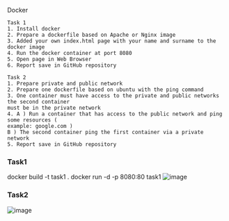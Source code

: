Docker

```
Task 1
1. Install docker
2. Prepare a dockerfile based on Apache or Nginx image
3. Added your own index.html page with your name and surname to the docker image
4. Run the docker container at port 8080
5. Open page in Web Browser
6. Report save in GitHub repository
```
```
Task 2
1. Prepare private and public network
2. Prepare one dockerfile based on ubuntu with the ping command
3. One container must have access to the private and public networks the second container
must be in the private network
4. A ) Run a container that has access to the public network and ping some resources (
example: google.com )
B ) The second container ping the first container via a private network
5. Report save in GitHub repository
```

### Task1
docker build -t task1 .
docker run  -d -p 8080:80 task1
![image](https://user-images.githubusercontent.com/42977616/215338200-c619a964-67ad-48c5-8c49-df019f529639.png)


### Task2
![image](https://user-images.githubusercontent.com/42977616/215339668-726d9b34-8dc0-48b1-a4a6-a6864daa1187.png)

